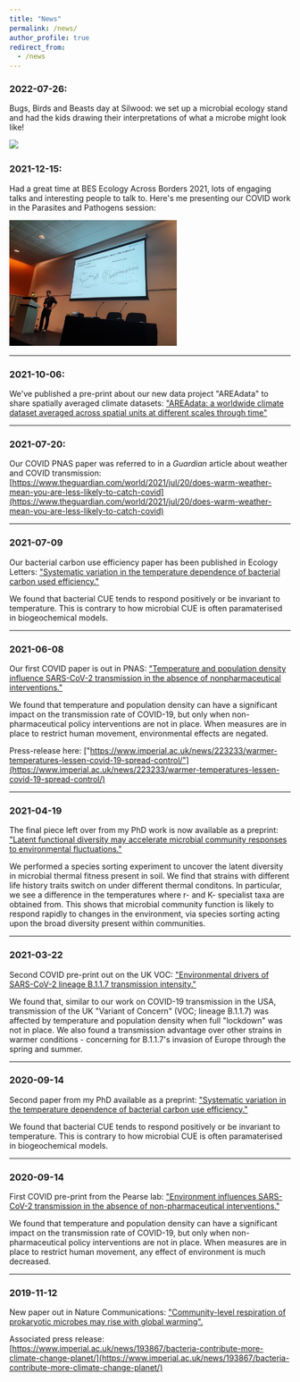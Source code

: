 ```yaml
---
title: "News"
permalink: /news/
author_profile: true
redirect_from: 
  - /news
---
```



### 2022-07-26:

Bugs, Birds and Beasts day at Silwood: we set up a microbial ecology stand and had the kids drawing their interpretations of what a microbe might look like!

<p float="left">
  <img src="./images/20220726-165126.jpg" width="300" />
</p>

### 2021-12-15:

Had a great time at BES Ecology Across Borders 2021, lots of engaging talks and interesting people to talk to. Here's me presenting our COVID work in the Parasites and Pathogens session:

<p float="left">
  <img src="./images/bes-2.jpeg" width="300" />
</p>

---

### 2021-10-06:

We've published a pre-print about our new data project "AREAdata" to share spatially averaged climate datasets: ["AREAdata: a worldwide climate dataset averaged across spatial units at different scales through time"](https://www.biorxiv.org/content/10.1101/2021.10.05.463057)

---

### 2021-07-20:

Our COVID PNAS paper was referred to in a *Guardian* article about weather and COVID transmission: [https://www.theguardian.com/world/2021/jul/20/does-warm-weather-mean-you-are-less-likely-to-catch-covid](https://www.theguardian.com/world/2021/jul/20/does-warm-weather-mean-you-are-less-likely-to-catch-covid)

---

### 2021-07-09

Our bacterial carbon use efficiency paper has been published in Ecology Letters: ["Systematic variation in the temperature dependence of bacterial carbon used efficiency."](https://onlinelibrary.wiley.com/doi/10.1111/ele.13840)

We found that bacterial CUE tends to respond positively or be invariant to temperature. This is contrary to how microbial CUE is often paramaterised in biogeochemical models.

---


### 2021-06-08

Our first COVID paper is out in PNAS: ["Temperature and population density influence SARS-CoV-2 transmission in the absence of nonpharmaceutical interventions."](https://www.pnas.org/content/118/25/e2019284118)

We found that temperature and population density can have a significant impact on the transmission rate of COVID-19, but only when non-pharmaceutical policy interventions are not in place. 
When measures are in place to restrict human movement, environmental effects are negated.

Press-release here: ["https://www.imperial.ac.uk/news/223233/warmer-temperatures-lessen-covid-19-spread-control/"](https://www.imperial.ac.uk/news/223233/warmer-temperatures-lessen-covid-19-spread-control/)

---

### 2021-04-19

The final piece left over from my PhD work is now available as a preprint: ["Latent functional diversity may accelerate microbial community responses to environmental fluctuations."](https://www.biorxiv.org/content/10.1101/2021.04.14.439774v1)

We performed a species sorting experiment to uncover the latent diversity in microbial thermal fitness present in soil. We find that strains with different life history traits switch on under different thermal conditons.
In particular, we see a difference in the temperatures where r- and K- specialist taxa are obtained from. This shows that microbial community function is likely to respond rapidly to changes in the environment, 
via species sorting acting upon the broad diversity present within communities.

---

### 2021-03-22

Second COVID pre-print out on the UK VOC: ["Environmental drivers of SARS-CoV-2 lineage B.1.1.7 transmission intensity."](https://www.medrxiv.org/content/10.1101/2021.03.09.21253242v2)

We found that, similar to our work on COVID-19 transmission in the USA, transmission of the UK "Variant of Concern" (VOC; lineage B.1.1.7) was affected by temperature and population density when full "lockdown" was not in place.
We also found a transmission advantage over other strains in warmer conditions - concerning for B.1.1.7's invasion of Europe through the spring and summer.

---

### 2020-09-14

Second paper from my PhD available as a preprint: ["Systematic variation in the temperature dependence of bacterial carbon use efficiency."](https://www.biorxiv.org/content/10.1101/2020.09.14.296095v1)

We found that bacterial CUE tends to respond positively or be invariant to temperature. This is contrary to how microbial CUE is often paramaterised in biogeochemical models.

---

### 2020-09-14

First COVID pre-print from the Pearse lab: ["Environment influences SARS-CoV-2 transmission in the absence of non-pharmaceutical interventions."](https://www.medrxiv.org/content/10.1101/2020.09.12.20193250v1)

We found that temperature and population density can have a significant impact on the transmission rate of COVID-19, but only when non-pharmaceutical policy interventions are not in place. 
When measures are in place to restrict human movement, any effect of environment is much decreased.

---

### 2019-11-12

New paper out in Nature Communications: ["Community-level respiration of prokaryotic microbes may rise with global warming".](https://www.nature.com/articles/s41467-019-13109-1)

Associated press release: [https://www.imperial.ac.uk/news/193867/bacteria-contribute-more-climate-change-planet/](https://www.imperial.ac.uk/news/193867/bacteria-contribute-more-climate-change-planet/)

